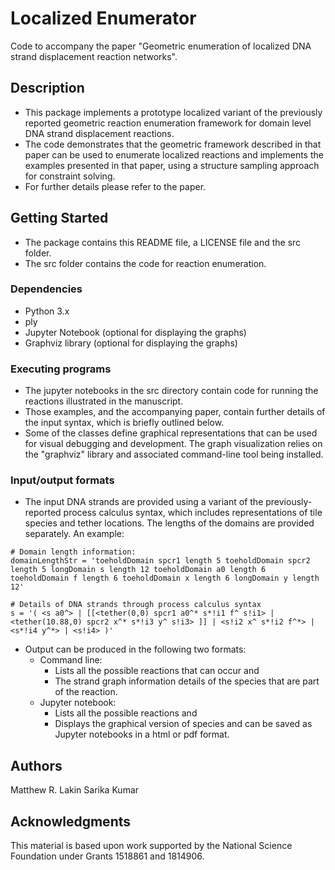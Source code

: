 # Localized Enumerator

Code to accompany the paper "Geometric enumeration of localized DNA strand displacement reaction networks".

## Description

- This package implements a prototype localized variant of the previously reported geometric reaction enumeration framework for domain level DNA strand displacement reactions.
- The code demonstrates that the geometric framework described in that paper can be used to enumerate localized reactions and implements the examples presented in that paper, using a structure sampling approach for constraint solving.
- For further details please refer to the paper.

## Getting Started
- The package contains this README file, a LICENSE file and the src folder.
- The src folder contains the code for reaction enumeration.

### Dependencies

* Python 3.x
* ply
* Jupyter Notebook (optional for displaying the graphs)
* Graphviz library (optional for displaying the graphs)

### Executing programs

- The jupyter notebooks in the src directory contain code for running the reactions illustrated in the manuscript.
- Those examples, and the accompanying paper, contain further details of the input syntax, which is briefly outlined below.
- Some of the classes define graphical representations that can be used for visual debugging and development.
  The graph visualization relies on the "graphviz" library and associated command-line tool being installed.

### Input/output formats

- The input DNA strands are provided using a variant of the previously-reported process calculus syntax, which includes representations of tile species and tether locations. The lengths of the domains are provided separately. An example: 
```
# Domain length information:
domainLengthStr = 'toeholdDomain spcr1 length 5 toeholdDomain spcr2 length 5 longDomain s length 12 toeholdDomain a0 length 6 toeholdDomain f length 6 toeholdDomain x length 6 longDomain y length 12'

# Details of DNA strands through process calculus syntax
s = '( <s a0^> | [[<tether(0,0) spcr1 a0^* s*!i1 f^ s!i1> | <tether(10.88,0) spcr2 x^* s*!i3 y^ s!i3> ]] | <s!i2 x^ s*!i2 f^*> | <s*!i4 y^*> | <s!i4> )'
```
- Output can be produced in the following two formats:
  - Command line:
    - Lists all the possible reactions that can occur and
    - The strand graph information details of the species that are part of the reaction.
  - Jupyter notebook: 
    - Lists all the possible reactions and 
    - Displays the graphical version of species and can be saved as Jupyter notebooks in a html or pdf format.

## Authors

Matthew R. Lakin
Sarika Kumar

## Acknowledgments

This material is based upon work supported by the National Science Foundation under Grants 1518861 and 1814906.
